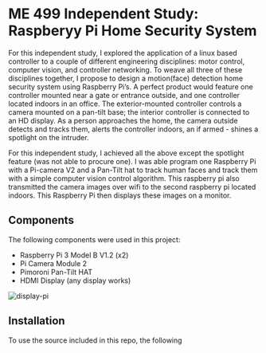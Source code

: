 # ME 499 Independent Study: Raspberyy Pi Home Security System

For this independent study, I explored the application of a linux based controller 
to a couple of different engineering disciplines: motor control, computer vision, and controller networking. 
To weave all three of these disciplines together, I propose to design a motion(face) detection home security
system using Raspberry Pi’s. A perfect product would feature one controller mounted near a gate or entrance outside,
and one controller located indoors in an office. The exterior-mounted controller controls a camera mounted on a pan-tilt 
base; the interior controller is connected to an HD display. As a person approaches the home, the camera outside detects 
and tracks them, alerts the controller indoors, an if armed - shines a spotlight on the intruder.

For this independent study, I achieved all the above except the spotlight feature (was not able to procure one). I was able
program one Raspberry Pi with a Pi-camera V2 and a Pan-Tilt hat to track human faces and track them with a simple computer vision 
control algorithm. This raspberry pi also transmitted the camera images over wifi to the second raspberry pi located indoors. This 
Raspberry Pi then displays these images on a monitor.

## Components
The following components were used in this project:
- Raspberry Pi 3 Model B V1.2 (x2)
- Pi Camera Module 2
- Pimoroni Pan-Tilt HAT
- HDMI Display (any display works)

![display-pi](https://github.com/jrroches/ME-499-object-tracking-raspis/master/images/display-pi.jpg?raw=true)

## Installation
To use the source included in this repo, the following 
